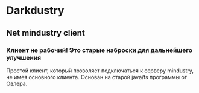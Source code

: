 # Darkdustry
## Net mindustry client
### Клиент не рабочий! Это старые наброски для дальнейшего улучшения
Простой клиент, который позволяет подключаться к серверу mindustry, не имея основного клиента. Основан на старой java/ts программы от Овлера.